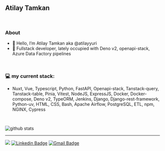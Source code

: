 ## Atilay Tamkan

&nbsp;

### About

- 👋 Hello, I’m Atilay Tamkan aka @atilayyuri
- 🌱 Fullstack developer, lately occupied with Deno v2, openapi-stack, Azure Data Factory pipelines

&nbsp;

### 💻 my current stack:
- Nuxt, Vue, Typescript, Python, FastAPI, Openapi-stack, Tanstack-query, Tanstack-table, Pinia, Vitest, NodeJS, ExpressJS, Docker, Docker-compose, Deno v2, TypeORM, Jenkins, Django, Django-rest-framework, Python-uv, HTML, CSS, Bash, Apache Airflow, PostgreSQL, ETL, npm, NGINX, Cypress


&nbsp;
&nbsp;


![github stats](https://github-readme-stats.vercel.app/api?username=atilayyuri&theme=swift&show_icons=true)

---------------------------------------------------------------------------------------------------------------------------------------------------------------------------------

![](https://komarev.com/ghpvc/?username=atilayyuri&color=f05237) 
[![Linkedin Badge](https://img.shields.io/badge/-LinkedIn-blue?style=flat-square&logo=Linkedin&logoColor=white&link=)](https://www.linkedin.com/in/atilay-tamkan) 
[![Gmail Badge](https://img.shields.io/badge/-Gmail-c14438?style=flat-square&logo=Gmail&logoColor=white&link=mailto:tamkan.atilay@gmail.com)](mailto:tamkan.atilay@gmail.com)


<!---
atilayyuri/atilayyuri is a ✨ special ✨ repository because its `README.md` (this file) appears on your GitHub profile.
You can click the Preview link to take a look at your changes.
--->
